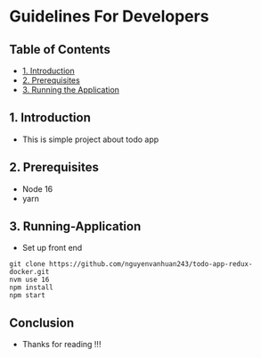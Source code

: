 # Guidelines For Developers

## Table of Contents
- [1. Introduction](#1-Introduction)
- [2. Prerequisites](#2-Prerequisites)
- [3. Running the Application](#3-Running-Application)

## 1. Introduction
- This is simple project about todo app

## 2. Prerequisites
- Node 16
- yarn

## 3. Running-Application
- Set up front end
```code
git clone https://github.com/nguyenvanhuan243/todo-app-redux-docker.git
nvm use 16
npm install
npm start
```

## Conclusion
- Thanks for reading !!!
